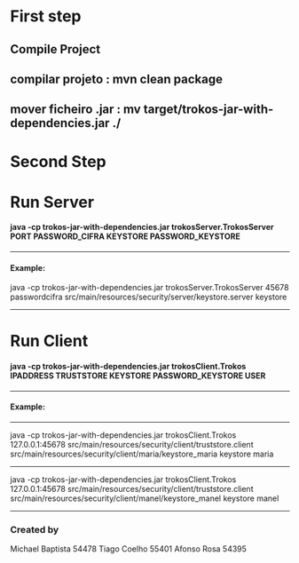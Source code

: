 # First step

Compile Project
---
compilar projeto : mvn clean package
---
mover ficheiro .jar : mv target/trokos-jar-with-dependencies.jar ./
---

# Second Step

# Run Server

#### java -cp trokos-jar-with-dependencies.jar trokosServer.TrokosServer PORT PASSWORD_CIFRA KEYSTORE PASSWORD_KEYSTORE

---

#### Example:

java -cp trokos-jar-with-dependencies.jar trokosServer.TrokosServer 45678 passwordcifra src/main/resources/security/server/keystore.server keystore

---

# Run Client

#### java -cp trokos-jar-with-dependencies.jar trokosClient.Trokos IPADDRESS TRUSTSTORE KEYSTORE PASSWORD_KEYSTORE USER 

---

#### Example:

---
java -cp trokos-jar-with-dependencies.jar trokosClient.Trokos 127.0.0.1:45678 src/main/resources/security/client/truststore.client src/main/resources/security/client/maria/keystore_maria keystore maria

---

java -cp trokos-jar-with-dependencies.jar trokosClient.Trokos 127.0.0.1:45678 src/main/resources/security/client/truststore.client src/main/resources/security/client/manel/keystore_manel keystore manel

---

### Created by

Michael Baptista 54478
Tiago Coelho 55401
Afonso Rosa 54395

